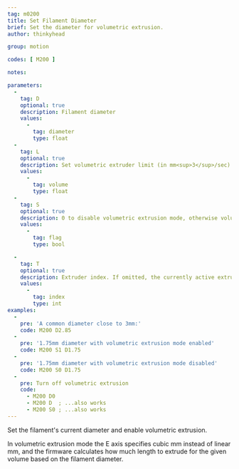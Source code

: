 ```yaml
---
tag: m0200
title: Set Filament Diameter
brief: Set the diameter for volumetric extrusion.
author: thinkyhead

group: motion

codes: [ M200 ]

notes:

parameters:
  -
    tag: D
    optional: true
    description: Filament diameter
    values:
      -
        tag: diameter
        type: float
  -
    tag: L
    optional: true
    description: Set volumetric extruder limit (in mm<sup>3</sup>/sec). `L0` disables the limit. (Requires `VOLUMETRIC_EXTRUDER_LIMIT`.)
    values:
      -
        tag: volume
        type: float
  -
    tag: S
    optional: true
    description: 0 to disable volumetric extrusion mode, otherwise volumetric is enabled.
    values:
      -
        tag: flag
        type: bool

  -
    tag: T
    optional: true
    description: Extruder index. If omitted, the currently active extruder will be used.
    values:
      -
        tag: index
        type: int
examples:
  -
    pre: 'A common diameter close to 3mm:'
    code: M200 D2.85
  -
    pre: '1.75mm diameter with volumetric extrusion mode enabled'
    code: M200 S1 D1.75
  -
    pre: '1.75mm diameter with volumetric extrusion mode disabled'
    code: M200 S0 D1.75
  -
    pre: Turn off volumetric extrusion
    code:
      - M200 D0
      - M200 D  ; ...also works
      - M200 S0 ; ...also works
---
```


Set the filament's current diameter and enable volumetric extrusion.

In volumetric extrusion mode the E axis specifies cubic mm instead of linear mm, and the firmware calculates how much length to extrude for the given volume based on the filament diameter.
